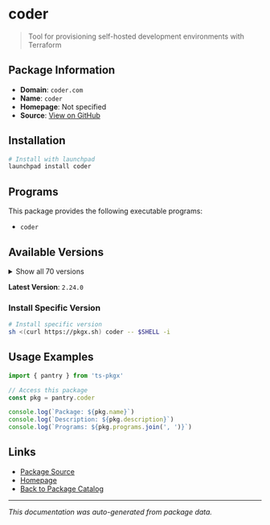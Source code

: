 # coder

> Tool for provisioning self-hosted development environments with Terraform

## Package Information

- **Domain**: `coder.com`
- **Name**: `coder`
- **Homepage**: Not specified
- **Source**: [View on GitHub](https://github.com/pkgxdev/pantry/tree/main/projects/coder.com/package.yml)

## Installation

```bash
# Install with launchpad
launchpad install coder
```

## Programs

This package provides the following executable programs:

- `coder`

## Available Versions

<details>
<summary>Show all 70 versions</summary>

- `2.24.0`, `2.23.1`, `2.23.0`, `2.22.1`, `2.22.0`
- `2.21.3`, `2.21.0`, `2.20.3`, `2.20.2`, `2.20.1`
- `2.20.0`, `2.19.1`, `2.19.0`, `2.18.5`, `2.18.4`
- `2.18.3`, `2.18.2`, `2.18.1`, `2.18.0`, `2.17.3`
- `2.17.2`, `2.17.0`, `2.16.1`, `2.16.0`, `2.15.4`
- `2.15.3`, `2.15.2`, `2.15.1`, `2.15.0`, `2.14.4`
- `2.14.3`, `2.14.2`, `2.14.1`, `2.14.0`, `2.13.5`
- `2.13.4`, `2.13.3`, `2.13.2`, `2.13.1`, `2.13.0`
- `2.12.6`, `2.12.5`, `2.12.4`, `2.12.3`, `2.12.2`
- `2.12.1`, `2.12.0`, `2.11.4`, `2.11.3`, `2.11.2`
- `2.11.1`, `2.11.0`, `2.10.3`, `2.10.2`, `2.10.1`
- `2.10.0`, `2.9.4`, `2.9.3`, `2.9.2`, `2.9.1`
- `2.9.0`, `2.8.5`, `2.8.4`, `2.8.3`, `2.8.2`
- `2.8.1`, `2.8.0`, `2.7.3`, `2.7.2`, `2.6.1`

</details>

**Latest Version**: `2.24.0`

### Install Specific Version

```bash
# Install specific version
sh <(curl https://pkgx.sh) coder -- $SHELL -i
```

## Usage Examples

```typescript
import { pantry } from 'ts-pkgx'

// Access this package
const pkg = pantry.coder

console.log(`Package: ${pkg.name}`)
console.log(`Description: ${pkg.description}`)
console.log(`Programs: ${pkg.programs.join(', ')}`)
```

## Links

- [Package Source](https://github.com/pkgxdev/pantry/tree/main/projects/coder.com/package.yml)
- [Homepage](#)
- [Back to Package Catalog](../../package-catalog.md)

---

*This documentation was auto-generated from package data.*

